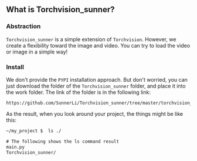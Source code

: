 ## What is Torchvision_sunner?

### Abstraction
``Torchvision_sunner`` is a simple extension of ``Torchvision``. 
However, we create a flexibility toward the image and video.
You can try to load the video or image in a simple way!

### Install
We don't provide the ``PYPI`` installation approach. But don't worried, you can just download the folder of the ``Torchvision_sunner`` folder, and place it into the work folder. The link of the folder is in the following link: 
```
https://github.com/SunnerLi/Torchvision_sunner/tree/master/torchvision_sunner
```
As the result, when you look around your project, the things might be like this:

```cmd
~/my_project $  ls ./

# The following shows the ls command result
main.py
Torchvision_sunner/
```